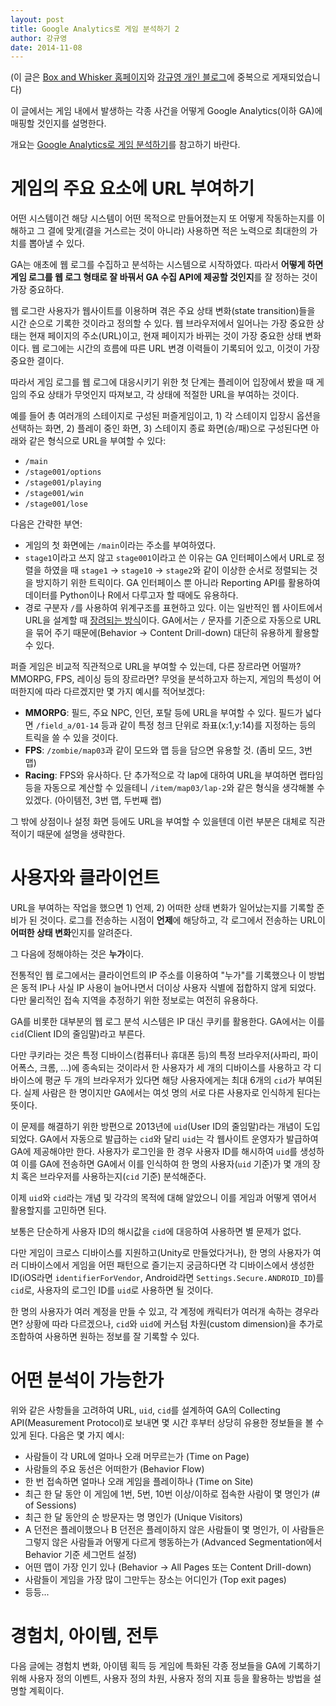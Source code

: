 ```yaml
---
layout: post
title: Google Analytics로 게임 분석하기 2
author: 강규영
date: 2014-11-08
---
```


(이 글은 [Box and Whisker 홈페이지](http://www.boxnwhis.kr/)와 [강규영 개인 블로그](http://www.ecogwiki.com/sp.posts)에 중복으로 게재되었습니다)

이 글에서는 게임 내에서 발생하는 각종 사건을 어떻게 Google Analytics(이하 GA)에 매핑할 것인지를 설명한다.

개요는 [Google Analytics로 게임 분석하기](http://boxnwhis.kr/2014/09/15/analyze_game_using_ga_1.html)를 참고하기 바란다.


# 게임의 주요 요소에 URL 부여하기

어떤 시스템이건 해당 시스템이 어떤 목적으로 만들어졌는지 또 어떻게 작동하는지를 이해하고 그 결에 맞게(결을 거스르는 것이 아니라) 사용하면 적은 노력으로 최대한의 가치를 뽑아낼 수 있다.

GA는 애초에 웹 로그를 수집하고 분석하는 시스템으로 시작하였다. 따라서 **어떻게 하면 게임 로그를 웹 로그 형태로 잘 바꿔서 GA 수집 API에 제공할 것인지**를 잘 정하는 것이 가장 중요하다.

웹 로그란 사용자가 웹사이트를 이용하며 겪은 주요 상태 변화(state transition)들을 시간 순으로 기록한 것이라고 정의할 수 있다. 웹 브라우저에서 일어나는 가장 중요한 상태는 현재 페이지의 주소(URL)이고, 현재 페이지가 바뀌는 것이 가장 중요한 상태 변화이다. 웹 로그에는 시간의 흐름에 따른 URL 변경 이력들이 기록되어 있고, 이것이 가장 중요한 결이다.

따라서 게임 로그를 웹 로그에 대응시키기 위한 첫 단계는 플레이어 입장에서 봤을 때 게임의 주요 상태가 무엇인지 따져보고, 각 상태에 적절한 URL을 부여하는 것이다.

예를 들어 총 여러개의 스테이지로 구성된 퍼즐게임이고, 1) 각 스테이지 입장시 옵션을 선택하는 화면, 2) 플레이 중인 화면, 3) 스테이지 종료 화면(승/패)으로 구성된다면 아래와 같은 형식으로 URL을 부여할 수 있다:

*   ``/main``
*   ``/stage001/options``
*   ``/stage001/playing``
*   ``/stage001/win``
*   ``/stage001/lose``

다음은 간략한 부연:

*   게임의 첫 화면에는 ``/main``이라는 주소를 부여하였다.
*   ``stage1``이라고 쓰지 않고 ``stage001``이라고 쓴 이유는 GA 인터페이스에서 URL로 정렬을 하였을 때 ``stage1`` -> ``stage10`` -> ``stage2``와 같이 이상한 순서로 정렬되는 것을 방지하기 위한 트릭이다. GA 인터페이스 뿐 아니라 Reporting API를 활용하여 데이터를 Python이나 R에서 다루고자 할 때에도 유용하다.
*   경로 구분자 ``/``를 사용하여 위계구조를 표현하고 있다. 이는 일반적인 웹 사이트에서 URL을 설계할 때 [장려되는 방식](http://www.nngroup.com/articles/url-as-ui/)이다. GA에서는 ``/`` 문자를 기준으로 자동으로 URL을 묶어 주기 때문에(Behavior -> Content Drill-down) 대단히 유용하게 활용할 수 있다.

퍼즐 게임은 비교적 직관적으로 URL을 부여할 수 있는데, 다른 장르라면 어떨까? MMORPG, FPS, 레이싱 등의 장르라면? 무엇을 분석하고자 하는지, 게임의 특성이 어떠한지에 따라 다르겠지만 몇 가지 예시를 적어보겠다:

*   **MMORPG**: 필드, 주요 NPC, 인던, 포탈 등에 URL을 부여할 수 있다. 필드가 넓다면 ``/field_a/01-14`` 등과 같이 특정 청크 단위로 좌표(x:1,y:14)를 지정하는 등의 트릭을 쓸 수 있을 것이다.
*   **FPS**: ``/zombie/map03``과 같이 모드와 맵 등을 담으면 유용할 것. (좀비 모드, 3번 맵)
*   **Racing**: FPS와 유사하다. 단 추가적으로 각 lap에 대하여 URL을 부여하면 랩타임 등을 자동으로 계산할 수 있을테니 ``/item/map03/lap-2``와 같은 형식을 생각해볼 수 있겠다. (아이템전, 3번 맵, 두번째 랩)

그 밖에 상점이나 설정 화면 등에도 URL을 부여할 수 있을텐데 이런 부분은 대체로 직관적이기 때문에 설명을 생략한다.


# 사용자와 클라이언트

URL을 부여하는 작업을 했으면 1) 언제, 2) 어떠한 상태 변화가 일어났는지를 기록할 준비가 된 것이다. 로그를 전송하는 시점이 **언제**에 해당하고, 각 로그에서 전송하는 URL이 **어떠한 상태 변화**인지를 알려준다.

그 다음에 정해야하는 것은 **누가**이다.

전통적인 웹 로그에서는 클라이언트의 IP 주소를 이용하여 "누가"를 기록했으나 이 방법은 동적 IP나 사실 IP 사용이 늘어나면서 더이상 사용자 식별에 접합하지 않게 되었다. 다만 물리적인 접속 지역을 추정하기 위한 정보로는 여전히 유용하다.

GA를 비롯한 대부분의 웹 로그 분석 시스템은 IP 대신 쿠키를 활용한다. GA에서는 이를 ``cid``(Client ID의 줄임말)라고 부른다.

다만 쿠키라는 것은 특정 디바이스(컴퓨터나 휴대폰 등)의 특정 브라우저(사파리, 파이어폭스, 크롬, ...)에 종속되는 것이라서 한 사용자가 세 개의 디바이스를 사용하고 각 디바이스에 평균 두 개의 브라우저가 있다면 해당 사용자에게는 최대 6개의 ``cid``가 부여된다. 실제 사람은 한 명이지만 GA에서는 여섯 명의 서로 다른 사용자로 인식하게 된다는 뜻이다.

이 문제를 해결하기 위한 방편으로 2013년에 ``uid``(User ID의 줄임말)라는 개념이 도입되었다. GA에서 자동으로 발급하는 ``cid``와 달리 ``uid``는 각 웹사이트 운영자가 발급하여 GA에 제공해야만 한다. 사용자가 로그인을 한 경우 사용자 ID를 해시하여 ``uid``를 생성하여 이를 GA에 전송하면 GA에서 이를 인식하여 한 명의 사용자(``uid`` 기준)가 몇 개의 장치 혹은 브라우저를 사용하는지(``cid`` 기준) 분석해준다.

이제 ``uid``와 ``cid``라는 개념 및 각각의 목적에 대해 알았으니 이를 게임과 어떻게 엮어서 활용할지를 고민하면 된다.

보통은 단순하게 사용자 ID의 해시값을 ``cid``에 대응하여 사용하면 별 문제가 없다.

다만 게임이 크로스 디바이스를 지원하고(Unity로 만들었다거나), 한 명의 사용자가 여러 디바이스에서 게임을 어떤 패턴으로 즐기는지 궁금하다면 각 디바이스에서 생성한 ID(iOS라면 ``identifierForVendor``, Android라면 ``Settings.Secure.ANDROID_ID``)를 ``cid``로, 사용자의 로그인 ID를 ``uid``로 사용하면 될 것이다.

한 명의 사용자가 여러 계정을 만들 수 있고, 각 계정에 캐릭터가 여러개 속하는 경우라면? 상황에 따라 다르겠으나, ``cid``와 ``uid``에 커스텀 차원(custom dimension)을 추가로 조합하여 사용하면 원하는 정보를 잘 기록할 수 있다.


# 어떤 분석이 가능한가

위와 같은 사항들을 고려하여 URL, ``uid``, ``cid``를 설계하여 GA의 Collecting API(Measurement Protocol)로 보내면 몇 시간 후부터 상당히 유용한 정보들을 볼 수 있게 된다. 다음은 몇 가지 예시:

*   사람들이 각 URL에 얼마나 오래 머무르는가 (Time on Page)
*   사람들의 주요 동선은 어떠한가 (Behavior Flow)
*   한 번 접속하면 얼마나 오래 게임을 플레이하나 (Time on Site)
*   최근 한 달 동안 이 게임에 1번, 5번, 10번 이상/이하로 접속한 사람이 몇 명인가 (# of Sessions)
*   최근 한 달 동안의 순 방문자는 명 명인가 (Unique Visitors)
*   A 던전은 플레이했으나 B 던전은 플레이하지 않은 사람들이 몇 명인가, 이 사람들은 그렇지 않은 사람들과 어떻게 다르게 행동하는가 (Advanced Segmentation에서 Behavior 기준 세그먼트 설정)
*   어떤 맵이 가장 인기 있나 (Behavior -> All Pages 또는 Content Drill-down)
*   사람들이 게임을 가장 많이 그만두는 장소는 어디인가 (Top exit pages)
*   등등...


# 경험치, 아이템, 전투

다음 글에는 경험치 변화, 아이템 획득 등 게임에 특화된 각종 정보들을 GA에 기록하기 위해 사용자 정의 이벤트, 사용자 정의 차원, 사용자 정의 지표 등을 활용하는 방법을 설명할 계획이다.
